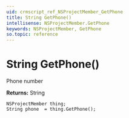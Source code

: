 ```yaml
---
uid: crmscript_ref_NSProjectMember_GetPhone
title: String GetPhone()
intellisense: NSProjectMember.GetPhone
keywords: NSProjectMember, GetPhone
so.topic: reference
---
```


# String GetPhone()

Phone number

**Returns:** String

```crmscript
NSProjectMember thing;
String phone  = thing.GetPhone();
```

